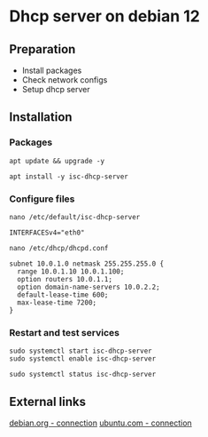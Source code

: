# Dhcp server on debian 12

## Preparation

- Install packages
- Check network configs
- Setup dhcp server

## Installation

### Packages 
```shell
apt update && upgrade -y
```
```shell
apt install -y isc-dhcp-server
```
### Configure files 
```shell
nano /etc/default/isc-dhcp-server
```
```shell
INTERFACESv4="eth0"
```
```shell
nano /etc/dhcp/dhcpd.conf
```
```shell
subnet 10.0.1.0 netmask 255.255.255.0 {
  range 10.0.1.10 10.0.1.100;
  option routers 10.0.1.1;
  option domain-name-servers 10.0.2.2;
  default-lease-time 600;
  max-lease-time 7200;
}
```
### Restart and test services
```shell
sudo systemctl start isc-dhcp-server
sudo systemctl enable isc-dhcp-server
```
```shell
sudo systemctl status isc-dhcp-server
```

## External links
[debian.org - connection](https://www.debian.org/)
[ubuntu.com - connection](https://ubuntu.com/server/docs)
